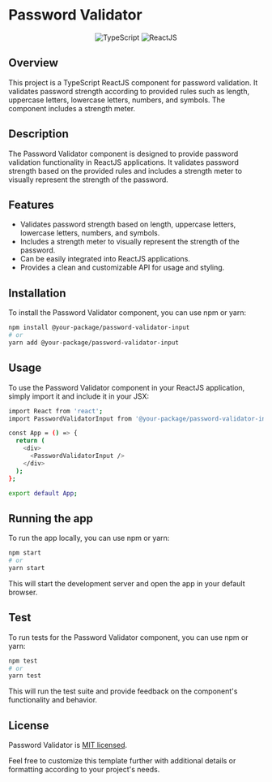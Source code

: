 # Password Validator

<div align="center">
  <img src="https://img.shields.io/badge/TypeScript-3178C6?style=for-the-badge&logo=typescript&logoColor=white" alt="TypeScript">
  <img src="https://img.shields.io/badge/React-61DAFB?style=for-the-badge&logo=react&logoColor=white" alt="ReactJS">
</div>

## Overview

This project is a TypeScript ReactJS component for password validation. It validates password strength according to provided rules such as length, uppercase letters, lowercase letters, numbers, and symbols. The component includes a strength meter.

## Description

The Password Validator component is designed to provide password validation functionality in ReactJS applications. It validates password strength based on the provided rules and includes a strength meter to visually represent the strength of the password.

## Features

- Validates password strength based on length, uppercase letters, lowercase letters, numbers, and symbols.
- Includes a strength meter to visually represent the strength of the password.
- Can be easily integrated into ReactJS applications.
- Provides a clean and customizable API for usage and styling.

## Installation

To install the Password Validator component, you can use npm or yarn:

```bash
npm install @your-package/password-validator-input
# or
yarn add @your-package/password-validator-input
```

## Usage

To use the Password Validator component in your ReactJS application, simply import it and include it in your JSX:
```bash
import React from 'react';
import PasswordValidatorInput from '@your-package/password-validator-input';

const App = () => {
  return (
    <div>
      <PasswordValidatorInput />
    </div>
  );
};

export default App;
```

## Running the app

To run the app locally, you can use npm or yarn:
```bash
npm start
# or
yarn start
```

This will start the development server and open the app in your default browser.

## Test

To run tests for the Password Validator component, you can use npm or yarn:
```bash
npm test
# or
yarn test
```

This will run the test suite and provide feedback on the component's functionality and behavior.

## License

Password Validator is [MIT licensed](LICENSE).

Feel free to customize this template further with additional details or formatting according to your project's needs.
